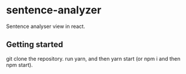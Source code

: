 # sentence-analyzer
Sentence analyser view in react.

## Getting started
git clone the repository.
run yarn, and then yarn start (or npm i and then npm start).